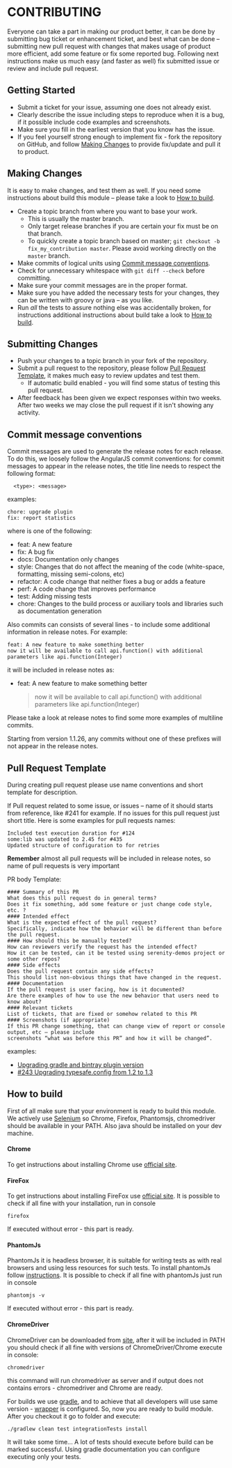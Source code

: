 # CONTRIBUTING 

Everyone can take a part in making our product better, it can be done by submitting bug ticket or enhancement ticket, and best what can be done – submitting new pull request with changes that makes usage of product more efficient, add some feature or fix some reported bug.  Following next instructions make us much easy (and faster as well) fix submitted issue or review and include pull request. 
## Getting Started
* Submit a ticket for your issue, assuming one does not already exist.
* Clearly describe the issue including steps to reproduce when it is a bug, if it possible include code examples and screenshots.
* Make sure you fill in the earliest version that you know has the issue.
* If you feel yourself strong enough to implement fix - fork the repository on GitHub, and follow [Making Changes](#making_changes) to provide fix/update and pull it to product.

## <a name="making_changes"></a> Making Changes

It is easy to make changes, and test them as well. If you need some instructions about build this module – please take a look to [How to build](#how_to_build). 
* Create a topic branch from where you want to base your work.
  * This is usually the master branch.
  * Only target release branches if you are certain your fix must be on that
    branch.
  * To quickly create a topic branch based on master; `git checkout -b
    fix_my_contribution master`. Please avoid working directly on the
    `master` branch. 
* Make commits of logical units using [Commit message conventions](#commit_message_conventions).
* Check for unnecessary whitespace with `git diff --check` before committing.
* Make sure your commit messages are in the proper format.
* Make sure you have added the necessary tests for your changes, they can be written with groovy or java – as you like.
* Run _all_ the tests to assure nothing else was accidentally broken, for instructions additional instructions about build take a look to [How to build](#how_to_build).

## <a name="submitting_changes"></a> Submitting Changes
* Push your changes to a topic branch in your fork of the repository.
* Submit a pull request to the repository, please follow [Pull Request Template](#pull_request_template), it makes much easy to review updates and test them.
  * If automatic build enabled - you will find some status of testing this pull request. 
* After feedback has been given we expect responses within two weeks. After two  weeks we may close the pull request if it isn't showing any activity.

## <a name="commit_message_conventions"></a> Commit message conventions
Commit messages are used to generate the release notes for each release. To do this, we loosely follow the AngularJS commit conventions: for commit messages to appear in the release notes, the title line needs to respect the following format:
```
  <type>: <message>
```
examples:
```
chore: upgrade plugin
fix: report statistics
```
where <type> is one of the following:
  - feat: A new feature
  - fix: A bug fix
  - docs: Documentation only changes
  - style: Changes that do not affect the meaning of the code (white-space, formatting, missing semi-colons, etc)
  - refactor: A code change that neither fixes a bug or adds a feature
  - perf: A code change that improves performance
  - test: Adding missing tests
  - chore: Changes to the build process or auxiliary tools and libraries such as documentation generation
  
Also commits can consists of several lines - to include some additional information in release notes. For example:
```  
feat: A new feature to make something better
now it will be available to call api.function() with additional parameters like api.function(Integer)
```
it will be included in release notes as:

 - feat: A new feature to make something better
     
     > now it will be available to call api.function() with additional parameters like api.function(Integer)

Please take a look at release notes to find some more examples of multiline commits. 
  
Starting from version 1.1.26, any commits without one of these prefixes will not appear in the release notes.

## <a name="pull_request_template"></a> Pull Request Template
During creating pull request please use name conventions and short template for description. 

If Pull request related to some issue, or issues – name of it should starts from reference, like #241 for example. If no issues for this pull request just short title. Here is some examples for pull requests names:
```
Included test execution duration for #124
some:lib was updated to 2.45 for #435
Updated structure of configuration to for retries
```
**Remember**
almost all pull requests will be included in release notes, so name of pull requests is very important

PR body Template:

```
#### Summary of this PR
What does this pull request do in general terms? 
Does it fix something, add some feature or just change code style, etc. ? 
#### Intended effect
What is the expected effect of the pull request? 
Specifically, indicate how the behavior will be different than before the pull request.
#### How should this be manually tested?
How can reviewers verify the request has the intended effect?  
How it can be tested, can it be tested using serenity-demos project or some other repos? 
#### Side effects
Does the pull request contain any side effects? 
This should list non-obvious things that have changed in the request.
#### Documentation
If the pull request is user facing, how is it documented?
Are there examples of how to use the new behavior that users need to know about?
#### Relevant tickets
List of tickets, that are fixed or somehow related to this PR
#### Screenshots (if appropriate)
If this PR change something, that can change view of report or console output, etc – please include 
screenshots “what was before this PR” and how it will be changed”. 

```
examples:
* [Upgrading gradle and bintray plugin version](serenity-bdd/serenity-jbehave/pull/25) 
* [#243 Upgrading typesafe.config from 1.2 to 1.3](serenity-bdd/serenity-core/pull/248)

## <a name="how_to_build"></a> How to build
First of all make sure that your environment is ready to build this module. We actively use [Selenium](http://www.seleniumhq.org/) so Chrome, Firefox, Phantomsjs, chromedriver should be available in your PATH. Also java should be installed on your dev machine. 

#### Chrome 
To get instructions about installing Chrome use [official site](https://www.google.com/chrome/). 
#### FireFox
To get instructions about installing FireFox use [official site](https://www.mozilla.org/en-US/firefox/new/). 
It is possible to check if all fine with your installation, run in console
```
firefox
```
If executed without error - this part is ready. 

#### PhantomJs 
PhantomJs it is headless browser, it is suitable for writing tests as with real browsers and using less resources for such tests. 
To install phantomJs follow [instructions](http://phantomjs.org/download.html). 
It is possible to check if all fine with phantomJs just run in console
```
phantomjs -v
```
If executed without error - this part is ready. 

#### ChromeDriver

ChromeDriver can be downloaded from [site](https://sites.google.com/a/chromium.org/chromedriver/downloads), after it will be included in PATH you should check if all fine with versions of ChromeDriver/Chrome execute in console:
```
chromedriver
```
this command will run chromedriver as server and if output does not contains errors - chromedriver and Chrome are ready. 

For builds we use [gradle](http://gradle.org), and to achieve that all developers will use same version - [wrapper](https://docs.gradle.org/current/userguide/gradle_wrapper.html) is configured.
So, now you are ready to build module. After you checkout it go to folder and execute:
```
./gradlew clean test integrationTests install
```
It will take some time... A lot of tests should execute before build can be marked successful. Using gradle documentation you can configure executing only your tests.